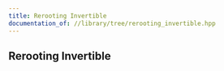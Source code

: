 ```yaml
---
title: Rerooting Invertible
documentation_of: //library/tree/rerooting_invertible.hpp
---
```

## Rerooting Invertible
